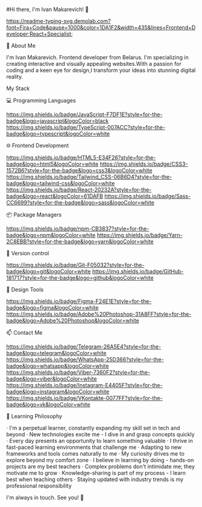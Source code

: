 #Hi there, I'm Ivan Makarevich! 👋

https://readme-typing-svg.demolab.com?font=Fira+Code&pause=1000&color=1DA1F2&width=435&lines=Frontend+Developer;React+Specialist;

🚀 About Me

I'm Ivan Makarevich. 
 Frontend developer from Belarus.
  I'm specializing in creating interactive and visually appealing websites.With a passion for coding and a keen eye for design,I transform your ideas into stunning digital reality.

My Stack

💻 Programming Languages

https://img.shields.io/badge/JavaScript-F7DF1E?style=for-the-badge&logo=javascript&logoColor=black https://img.shields.io/badge/TypeScript-007ACC?style=for-the-badge&logo=typescript&logoColor=white

🌐 Frontend Development

https://img.shields.io/badge/HTML5-E34F26?style=for-the-badge&logo=html5&logoColor=white https://img.shields.io/badge/CSS3-1572B6?style=for-the-badge&logo=css3&logoColor=white https://img.shields.io/badge/Tailwind_CSS-06B6D4?style=for-the-badge&logo=tailwind-css&logoColor=white https://img.shields.io/badge/React-20232A?style=for-the-badge&logo=react&logoColor=61DAFB https://img.shields.io/badge/Sass-CC6699?style=for-the-badge&logo=sass&logoColor=white

📦 Package Managers

https://img.shields.io/badge/npm-CB3837?style=for-the-badge&logo=npm&logoColor=white https://img.shields.io/badge/Yarn-2C8EBB?style=for-the-badge&logo=yarn&logoColor=white

🔧 Version control

https://img.shields.io/badge/Git-F05032?style=for-the-badge&logo=git&logoColor=white https://img.shields.io/badge/GitHub-181717?style=for-the-badge&logo=github&logoColor=white

🎨 Design Tools

https://img.shields.io/badge/Figma-F24E1E?style=for-the-badge&logo=figma&logoColor=white https://img.shields.io/badge/Adobe%20Photoshop-31A8FF?style=for-the-badge&logo=Adobe%20Photoshop&logoColor=white

📫 Contact Me

https://img.shields.io/badge/Telegram-26A5E4?style=for-the-badge&logo=telegram&logoColor=white https://img.shields.io/badge/WhatsApp-25D366?style=for-the-badge&logo=whatsapp&logoColor=white https://img.shields.io/badge/Viber-7360F2?style=for-the-badge&logo=viber&logoColor=white https://img.shields.io/badge/Instagram-E4405F?style=for-the-badge&logo=instagram&logoColor=white https://img.shields.io/badge/VKontakte-0077FF?style=for-the-badge&logo=vk&logoColor=white

🌱 Learning Philosophy

· I'm a perpetual learner, constantly expanding my skill set in tech and beyond
· New technologies excite me - I dive in and grasp concepts quickly
· Every day presents an opportunity to learn something valuable
· I thrive in fast-paced learning environments that challenge me
· Adapting to new frameworks and tools comes naturally to me
· My curiosity drives me to explore beyond my comfort zone
· I believe in learning by doing - hands-on projects are my best teachers
· Complex problems don't intimidate me; they motivate me to grow
· Knowledge-sharing is part of my process - I learn best when teaching others
· Staying updated with industry trends is my professional responsibility

I'm always in touch. See you! 👋